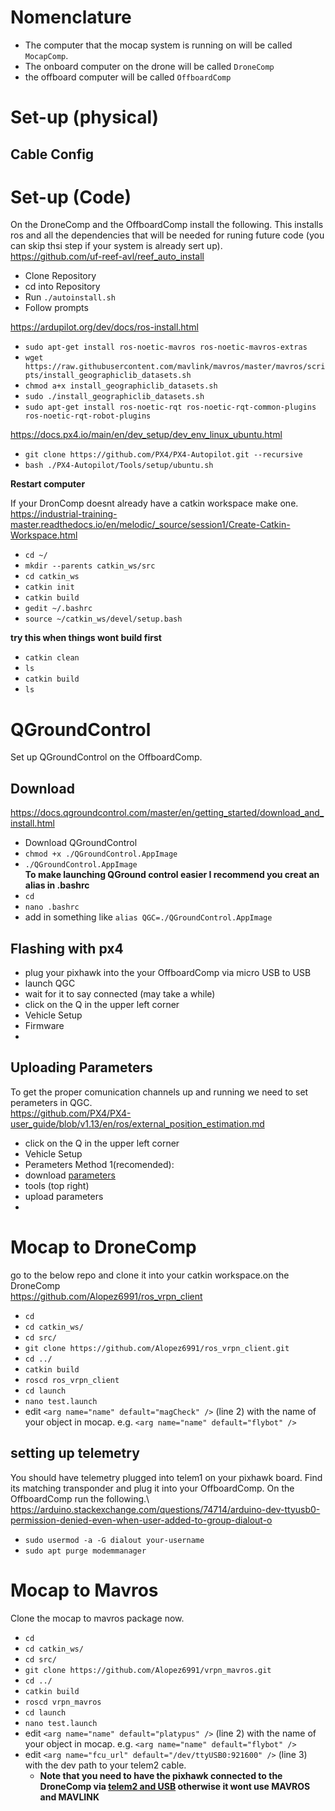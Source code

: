 # Nomenclature 
- The computer that the mocap system is running on will be called `MocapComp`.
- The onboard computer on the drone will be called `DroneComp`
- the offboard computer will be called `OffboardComp`

# Set-up (physical)
## Cable Config

# Set-up (Code)
On the DroneComp and the OffboardComp install the following. This installs ros and all the dependencies that will be needed for runing future code (you can skip thsi step if your system is already sert up).\
https://github.com/uf-reef-avl/reef_auto_install
- Clone Repository
- cd into Repository
- Run ``./autoinstall.sh``
- Follow prompts
	
https://ardupilot.org/dev/docs/ros-install.html
- ``sudo apt-get install ros-noetic-mavros ros-noetic-mavros-extras``
- ``wget https://raw.githubusercontent.com/mavlink/mavros/master/mavros/scripts/install_geographiclib_datasets.sh``
- ``chmod a+x install_geographiclib_datasets.sh``
- ``sudo ./install_geographiclib_datasets.sh``
- ``sudo apt-get install ros-noetic-rqt ros-noetic-rqt-common-plugins ros-noetic-rqt-robot-plugins``

https://docs.px4.io/main/en/dev_setup/dev_env_linux_ubuntu.html
- ``git clone https://github.com/PX4/PX4-Autopilot.git --recursive``
- ``bash ./PX4-Autopilot/Tools/setup/ubuntu.sh``
	
**Restart computer**

If your DronComp doesnt already have a catkin workspace make one.\
https://industrial-training-master.readthedocs.io/en/melodic/_source/session1/Create-Catkin-Workspace.html
- ``cd ~/``
- ``mkdir --parents catkin_ws/src``
- ``cd catkin_ws``
- ``catkin init``
- ``catkin build``
- ``gedit ~/.bashrc``
- ``source ~/catkin_ws/devel/setup.bash``
	
**try this when things wont build first**
* ``catkin clean``
* ``ls``
* ``catkin build``
* ``ls``

# QGroundControl
Set up QGroundControl on the OffboardComp.

## Download
 https://docs.qgroundcontrol.com/master/en/getting_started/download_and_install.html
 - Download QGroundControl
 - ``chmod +x ./QGroundControl.AppImage``
 - ``./QGroundControl.AppImage``\
**To make launching QGround control easier I recommend you creat an alias in .bashrc**
- ``cd``
- ``nano .bashrc``
- add in something like ``alias QGC=./QGroundControl.AppImage``

## Flashing with px4
- plug your pixhawk into the your OffboardComp via micro USB to USB
- launch QGC
- wait for it to say connected (may take a while)
- click on the Q in the upper left corner
- Vehicle Setup
- Firmware
-

## Uploading Parameters
To get the proper comunication channels up and running we need to set perameters in QGC.\
https://github.com/PX4/PX4-user_guide/blob/v1.13/en/ros/external_position_estimation.md
- click on the Q in the upper left corner
- Vehicle Setup
- Perameters
Method 1(recomended):
- download [parameters](https://github.com/Alopez6991/2023_Drone_AVL_UNR/blob/main/params/REEF_PARAMS.params)
- tools (top right)
- upload parameters
- 



# Mocap to DroneComp
go to the below repo and clone it into your catkin workspace.on the DroneComp\
https://github.com/Alopez6991/ros_vrpn_client
- ``cd``
- ``cd catkin_ws/``
- ``cd src/``
- ``git clone https://github.com/Alopez6991/ros_vrpn_client.git``
- ``cd ../``
- ``catkin build``
- ``roscd ros_vrpn_client``
- ``cd launch``
- ``nano test.launch``
- edit ``<arg name="name" default="magCheck" />`` (line 2) with the name of your object in mocap. e.g. ``<arg name="name" default="flybot" />``

## setting up telemetry
You should have telemetry plugged into telem1 on your pixhawk board. Find its matching transponder and plug it into your OffboardComp. On the OffboardComp run the following.\ 
https://arduino.stackexchange.com/questions/74714/arduino-dev-ttyusb0-permission-denied-even-when-user-added-to-group-dialout-o
- ``sudo usermod -a -G dialout your-username``
- ``sudo apt purge modemmanager``
# Mocap to Mavros
Clone the mocap to mavros package now. 
- ``cd``
- ``cd catkin_ws/``
- ``cd src/``
- ``git clone https://github.com/Alopez6991/vrpn_mavros.git``
- ``cd ../``
- ``catkin build``
- ``roscd vrpn_mavros``
- ``cd launch``
- ``nano test.launch``
- edit ``<arg name="name" default="platypus" />`` (line 2) with the name of your object in mocap. e.g. ``<arg name="name" default="flybot" />``
- edit ``<arg name="fcu_url" default="/dev/ttyUSB0:921600" />`` (line 3) with the dev path to your telem2 cable.
	- **Note that you need to have the pixhawk connected to the DroneComp via [telem2 and USB](#cable-config) otherwise it wont use MAVROS and MAVLINK**

